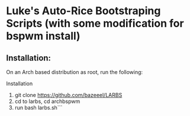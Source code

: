 # Luke's Auto-Rice Bootstraping Scripts (with some modification for bspwm install)


## Installation:

On an Arch based distribution as root, run the following:

Installation

1. git clone https://github.com/bazeeel/LARBS
2. cd to larbs, cd archbspwm
3. run bash larbs.sh```
```

